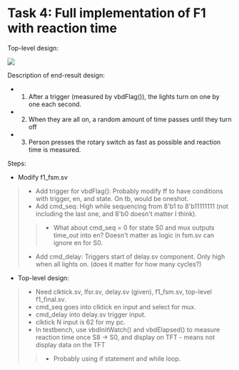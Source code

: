 
# Task 4: Full implementation of F1 with reaction time

Top-level design:

<img src = "../images/F1_full.jpg" />

Description of end-result design: 

- 1) After a trigger (measured by vbdFlag()), the lights turn on one by one each second.
- 2) When they are all on, a random amount of time passes until they turn off
- 3) Person presses the rotary switch as fast as possible and reaction time is measured.

Steps:  
- Modify f1_fsm.sv  
> - Add trigger for vbdFlag(): Probably modify ff to have conditions with trigger, en, and state. On tb, would be oneshot.
> - Add cmd_seq: High while sequencing from 8'b1 to 8'b11111111 (not including the last one, and 8'b0 doesn't matter I think). 
>> - What about cmd_seq = 0 for state S0 and mux outputs time_out into en? Doesn't matter as logic in fsm.sv can ignore en for S0.
> - Add cmd_delay: Triggers start of delay.sv component. Only high when all lights on. (does it matter for how many cycles?)

- Top-level design:
> - Need clktick.sv, lfsr.sv, delay.sv (given), f1_fsm.sv, top-level f1_final.sv.
> - cmd_seq goes into clktick en input and select for mux.
> - cmd_delay into delay.sv trigger input.
> - clktick N input is 62 for my pc.
> - In testbench, use vbdInitWatch() and vbdElapsed() to measure reaction time once S8 -> S0, and display on TFT - means not display data on the TFT
>> - Probably using if statement and while loop.